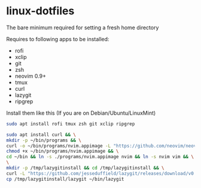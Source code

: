 # linux-dotfiles
The bare minimum required for setting a fresh home directory

Requires to following apps to be installed:
- rofi
- xclip
- git
- zsh
- neovim 0.9+
- tmux
- curl
- lazygit
- ripgrep


Install them like this (If you are on Debian/Ubuntu/LinuxMint)
```bash
sudo apt install rofi tmux zsh git xclip ripgrep

sudo apt install curl && \
mkdir -p ~/bin/programs && \
curl -o ~/bin/programs/nvim.appimage -L "https://github.com/neovim/neovim/releases/download/stable/nvim.appimage" && \
chmod +x ~/bin/programs/nvim.appimage && \
cd ~/bin && ln -s ./programs/nvim.appimage nvim && ln -s nvim vim && \
\
mkdir -p /tmp/lazygitinstall && cd /tmp/lazygitinstall && \
curl -L "https://github.com/jesseduffield/lazygit/releases/download/v0.37.0/lazygit_0.37.0_Linux_x86_64.tar.gz" | tar -xzv && \
cp /tmp/lazygitinstall/lazygit ~/bin/lazygit
```
